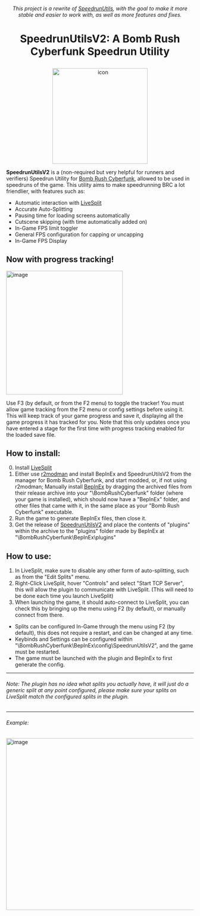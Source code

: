 ###### <p align="center">This project is a rewrite of [SpeedrunUtils](https://github.com/Loomeh/SpeedrunUtils), with the goal to make it more stable and easier to work with, as well as more features and fixes.</p>

# <p align="center">SpeedrunUtilsV2: A Bomb Rush Cyberfunk Speedrun Utility</p>

<p align="center"><img width="256" height="256" alt="icon" src="https://github.com/user-attachments/assets/9dffcbbb-9244-4ea8-ac4c-25220fcaf660" /></p>

**SpeedrunUtilsV2** is a (non-required but very helpful for runners and verifiers) Speedrun Utility for [Bomb Rush Cyberfunk](https://store.steampowered.com/app/1353230/Bomb_Rush_Cyberfunk/), allowed to be used in speedruns of the game.
This utility aims to make speedrunning BRC a lot friendlier, with features such as:
- Automatic interaction with [LiveSplit](https://livesplit.org/)
- Accurate Auto-Splitting
- Pausing time for loading screens automatically
- Cutscene skipping (with time automatically added on)
- In-Game FPS limit toggler
- General FPS configuration for capping or uncapping
- In-Game FPS Display

## Now with progress tracking!
<img width="313" height="332" alt="image" src="https://github.com/user-attachments/assets/0351ba1b-19ed-428b-abb7-a017e20eebec" />

Use F3 (by default, or from the F2 menu) to toggle the tracker! You must allow game tracking from the F2 menu or config settings before using it.
This will keep track of your game progress and save it, displaying all the game progress it has tracked for you. Note that this only updates once you have entered a stage for the first time with progress tracking enabled for the loaded save file.

## How to install:
0. Install [LiveSplit](https://livesplit.org/)
1. Either use [r2modman](https://thunderstore.io/c/bomb-rush-cyberfunk/p/ebkr/r2modman/) and install BepInEx and SpeedrunUtilsV2 from the manager for Bomb Rush Cyberfunk, and start modded, or, if not using r2modman; Manually install [BepInEx](https://github.com/BepInEx/BepInEx/releases) by dragging the archived files from their release archive into your "\BombRushCyberfunk" folder (where your game is installed), which should now have a "BepInEx" folder, and other files that came with it, in the same place as your "Bomb Rush Cyberfunk" executable.
2. Run the game to generate BepInEx files, then close it.
3. Get the release of [SpeedrunUtilsV2](https://github.com/Ninja-Cookie/SpeedrunUtilsV2/releases) and place the contents of "plugins" within the archive to the "plugins" folder made by BepInEx at "\BombRushCyberfunk\BepInEx\plugins"

## How to use:
1. In LiveSplit, make sure to disable any other form of auto-splitting, such as from the "Edit Splits" menu.
2. Right-Click LiveSplit, hover "Controls" and select "Start TCP Server", this will allow the plugin to communicate with LiveSplit. (This will need to be done each time you launch LiveSplit)
3. When launching the game, it should auto-connect to LiveSplit, you can check this by bringing up the menu using F2 (by default), or manually connect from there.

- Splits can be configured In-Game through the menu using F2 (by default), this does not require a restart, and can be changed at any time.
- Keybinds and Settings can be configured within "\BombRushCyberfunk\BepInEx\config\SpeedrunUtilsV2", and the game must be restarted.
- The game must be launched with the plugin and BepInEx to first generate the config.

---

###### Note: The plugin has no idea what splits you actually have, it will just do a generic split at any point configured, please make sure your splits on LiveSplit match the configured splits in the plugin.

---

###### Example:
<img width="542" height="461" alt="image" src="https://github.com/user-attachments/assets/970b96fe-30d2-45c0-a218-d5a1708805bd" />

